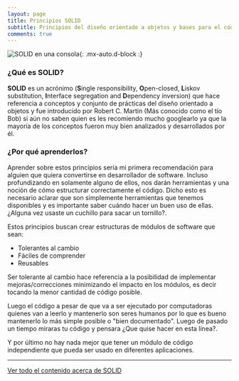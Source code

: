 ```yaml
---
layout: page
title: Principios SOLID
subtitle: Principios del diseño orientado a objetos y bases para el código limpio.
comments: true
---
```


![SOLID en una consola](https://urrestarazu-alejandro.github.io/memo-backend/assets/img/posts/SOLID.png){: .mx-auto.d-block :}

### ¿Qué es SOLID?

**SOLID** es un acrónimo (**S**ingle responsibility, **O**pen-closed, **L**iskov substitution, **I**nterface segregation and **D**ependency inversion) que hace referencia a conceptos y conjunto de prácticas del diseño orientado a objetos y fue introducido por Robert C. Martin (Más conocido como el tío Bob) si aún no saben quien es les recomiendo mucho googlearlo ya que la mayoría de los conceptos fueron muy bien analizados y desarrollados por él.


### ¿Por qué aprenderlos?

Aprender sobre estos principios sería mi primera recomendación para alguien que quiera convertirse en desarrollador de software. Incluso profundizando en solamente alguno de ellos, nos darán herramientas y una noción de cómo estructurar correctamente el código. Dicho esto es necesario aclarar que son simplemente herramientas que tenemos disponibles y es importante saber cuándo hacer un buen uso de ellas. ¿Alguna vez usaste un cuchillo para sacar un tornillo?.


Estos principios buscan crear estructuras de módulos de software que sean:

- Tolerantes al cambio
- Fáciles de comprender
- Reusables

Ser tolerante al cambio hace referencia a la posibilidad de implementar mejoras/correcciones minimizando el impacto en los módulos, es decir tocando la menor cantidad de código posible.

Luego el código a pesar de que va a ser ejecutado por computadoras quienes van a leerlo y mantenerlo son seres humanos por lo que es bueno mantenerlo lo más simple posible o "bien documentado". Luego de pasado un tiempo miraras tu código y pensara ¿Que quise hacer en esta línea?.

Y por último no hay nada mejor que tener un módulo de código independiente que pueda ser usado en diferentes aplicaciones.

---

[Ver todo el contenido acerca de SOLID](/memo-backend/tags/#solid)
